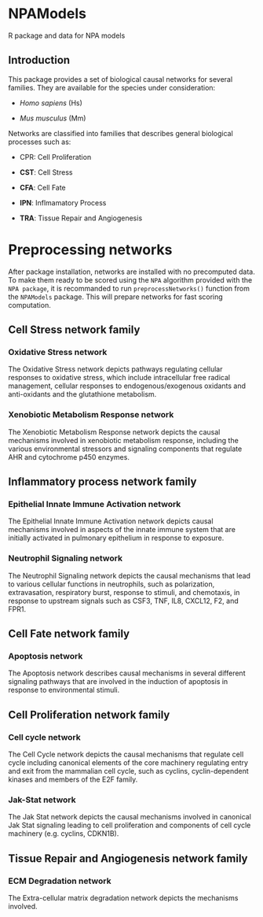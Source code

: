 # NPAModels
R package and data for NPA models

## Introduction

This package provides a set of biological causal networks for several families.
They are available for the species under consideration:

- *Homo sapiens* (Hs)

- *Mus musculus* (Mm)

Networks are classified into families that describes general biological
processes such as:

- CPR: Cell Proliferation

- **CST**: Cell Stress

- **CFA**: Cell Fate

- **IPN**: Inflmamatory Process

- **TRA**: Tissue Repair and Angiogenesis

# Preprocessing networks

After package installation, networks are installed with no precomputed data.
To make them ready to be scored using the `NPA` algorithm provided with the
`NPA package`, it is recommanded to run `preprocessNetworks()` function from
the `NPAModels` package. This will prepare networks for fast scoring computation.

## Cell Stress network family

### Oxidative Stress network

The Oxidative Stress network depicts pathways regulating cellular responses
to oxidative stress, which include intracellular free radical management,
cellular responses to endogenous/exogenous oxidants and anti-oxidants and the
glutathione metabolism.

### Xenobiotic Metabolism Response network

The Xenobiotic Metabolism Response network depicts the causal mechanisms
involved in xenobiotic metabolism response, including the various
environmental stressors and signaling components that regulate AHR and
cytochrome p450 enzymes.

## Inflammatory process network family

### Epithelial Innate Immune Activation network

The Epithelial Innate Immune Activation network depicts causal mechanisms
involved in aspects of the innate immune system that are initially activated
in pulmonary epithelium in response to exposure.

### Neutrophil Signaling network

The Neutrophil Signaling network depicts the causal mechanisms that lead to
various cellular functions in neutrophils, such as polarization,
extravasation, respiratory burst, response to stimuli, and chemotaxis,
in response to upstream signals such as CSF3, TNF, IL8, CXCL12, F2, and FPR1.

## Cell Fate network family

### Apoptosis network

The Apoptosis network describes causal mechanisms in several different
signaling pathways that are involved in the induction of apoptosis in response
to environmental stimuli.

## Cell Proliferation network family

### Cell cycle network

The Cell Cycle network depicts the causal mechanisms that regulate cell cycle
including canonical elements of the core machinery regulating entry and exit
from the mammalian cell cycle, such as cyclins, cyclin-dependent kinases and
members of the E2F family.

### Jak-Stat network

The Jak Stat network depicts the causal mechanisms involved in canonical
Jak Stat signaling leading to cell proliferation and components of cell
cycle machinery (e.g. cyclins, CDKN1B).

## Tissue Repair and Angiogenesis network family

### ECM Degradation network

The Extra-cellular matrix degradation network depicts the mechanisms
involved.
